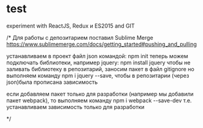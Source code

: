 # test
experiment with ReactJS, Redux и ES2015 
and GIT

/*
Для работы с депозитарием поставил Sublime Merge
https://www.sublimemerge.com/docs/getting_started#pushing_and_pulling

устанавливаем в проект файл json командой: npm init
теперь можем подключать библиотеки, например jquery: npm install jquery
чтобы не заливать библиотеку в репозитарий, заносим пакет в файл gitignore
но выполняем команду npm i jquery --save, чтобы в репозитарии (через json)была прописана зависимость

если добавляем пакет только для разработки (например мы добавили пакет webpack), то выполняем команду npm i webpack --save-dev
т.е. устанавливаем зависимость только для разработки



*/